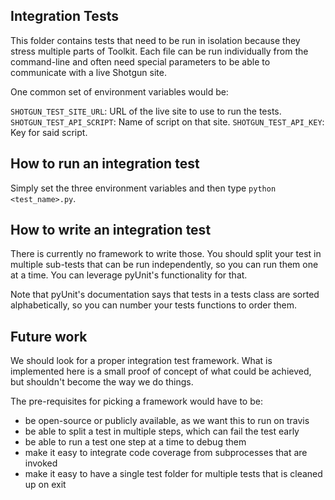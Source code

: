 Integration Tests
-----------------

This folder contains tests that need to be run in isolation because they stress
multiple parts of Toolkit. Each file can be run individually from the command-line
and often need special parameters to be able to communicate with a live Shotgun
site.

One common set of environment variables would be:

``SHOTGUN_TEST_SITE_URL``: URL of the live site to use to run the tests.
``SHOTGUN_TEST_API_SCRIPT``: Name of script on that site.
``SHOTGUN_TEST_API_KEY``: Key for said script.

How to run an integration test
------------------------------
Simply set the three environment variables and then type ``python <test_name>.py``.

How to write an integration test
--------------------------------

There is currently no framework to write those. You should split your test
in multiple sub-tests that can be run independently, so you can run them one at
a time. You can leverage pyUnit's functionality for that.

Note that pyUnit's documentation says that tests in a tests class are sorted
alphabetically, so you can number your tests functions to order them.

Future work
-----------

We should look for a proper integration test framework. What is implemented here
is a small proof of concept of what could be achieved, but shouldn't become
the way we do things.

The pre-requisites for picking a framework would have to be:

- be open-source or publicly available, as we want this to run on travis
- be able to split a test in multiple steps, which can fail the test early
- be able to run a test one step at a time to debug them
- make it easy to integrate code coverage from subprocesses that are invoked
- make it easy to have a single test folder for multiple tests that is cleaned up on exit